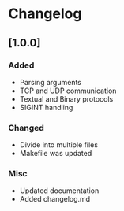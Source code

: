 # Changelog

## [1.0.0]

### Added
- Parsing arguments
- TCP and UDP communication
- Textual and Binary protocols
- SIGINT handling

### Changed
- Divide into multiple files
- Makefile was updated

### Misc
- Updated documentation
- Added changelog.md